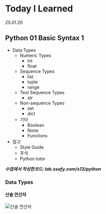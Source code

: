 # Today I Learned
*25.01.20*

## Python 01 Basic Syntax 1
- Data Types
  - Numeric Types
    - int
    - float
  - Sequence Types
    - list
    - tuple
    - range
  - Text Sequence Types
    - str
  - Non-sequence Types
    - set
    - dict
  - 기타
    - Boolean
    - None
    - Functions
- 참고
  - Style Guide
  - 주석
  - Python tutor

***수업에서 작성한코드: lab.ssafy.com/s13/python***

### Data Types

#### 산술 연산자
![산술 연산자](https://github.com/user-attachments/assets/ae19578f-ed88-4ddd-8909-04d81cf10b60)
